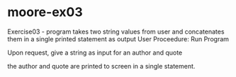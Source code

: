 # moore-ex03
Exercise03 - program takes two string values from user and concatenates them in a single printed statement as output
User Proceedure: Run Program

Upon request, give a string as input for an author and quote

the author and quote are printed to screen in a single statement.
